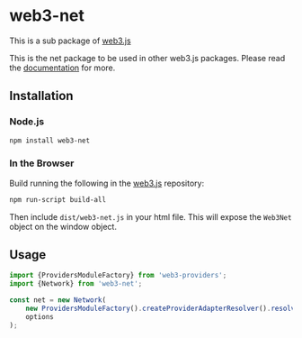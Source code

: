 # web3-net

This is a sub package of [web3.js][repo]

This is the net package to be used in other web3.js packages.
Please read the [documentation][docs] for more.

## Installation

### Node.js

```bash
npm install web3-net
```

### In the Browser

Build running the following in the [web3.js][repo] repository:

```bash
npm run-script build-all
```

Then include `dist/web3-net.js` in your html file.
This will expose the `Web3Net` object on the window object.


## Usage

```js
import {ProvidersModuleFactory} from 'web3-providers';
import {Network} from 'web3-net';

const net = new Network(
    new ProvidersModuleFactory().createProviderAdapterResolver().resolve('http://127.0.0.1:4546'),
    options
);
```

[docs]: http://web3js.readthedocs.io/en/1.0/
[repo]: https://github.com/ethereum/web3.js
